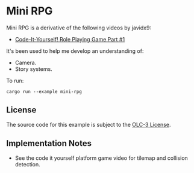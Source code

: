 # Mini RPG

Mini RPG is a derivative of the following videos by javidx9:
- [Code-It-Yourself! Role Playing Game Part #1](https://youtu.be/xXXt3htgDok)

It's been used to help me develop an understanding of:

- Camera.
- Story systems.

To run:

```commandline
cargo run --example mini-rpg
```

## License

The source code for this example is subject to the [OLC-3 License](https://github.com/OneLoneCoder/olcPixelGameEngine/blob/master/LICENCE.md).

## Implementation Notes

- See the code it yourself platform game video for tilemap and collision detection.
